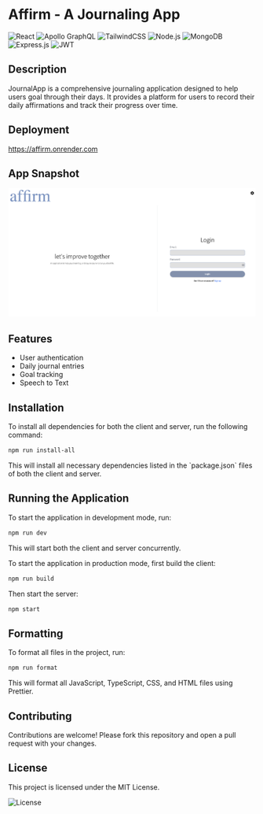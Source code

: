   # Affirm - A Journaling App

  ![React](https://img.shields.io/badge/React-20232A?style=for-the-badge&logo=react&logoColor=61DAFB)
  ![Apollo GraphQL](https://img.shields.io/badge/Apollo%20GraphQL-311C87?&style=for-the-badge&logo=Apollo%20GraphQL&logoColor=white)
  ![TailwindCSS](https://img.shields.io/badge/Tailwind_CSS-38B2AC?style=for-the-badge&logo=tailwind-css&logoColor=white)
  ![Node.js](https://img.shields.io/badge/Node.js-43853D?style=for-the-badge&logo=node.js&logoColor=white)
  ![MongoDB](https://img.shields.io/badge/MongoDB-4EA94B?style=for-the-badge&logo=mongodb&logoColor=white)
  ![Express.js](https://img.shields.io/badge/Express.js-000000?style=for-the-badge&logo=express&logoColor=white)
  ![JWT](https://img.shields.io/badge/JWT-000000?style=for-the-badge&logo=JSON%20web%20tokens&logoColor=white)


  ## Description

  JournalApp is a comprehensive journaling application designed to help users goal through their days. It provides a platform for users to record their daily affirmations and track their progress over time.

  ## Deployment
  https://affirm.onrender.com

  ## App Snapshot
  ![App Snapshot](snapshot_of_app.png)

  ## Features

  - User authentication
  - Daily journal entries
  - Goal tracking
  - Speech to Text

  ## Installation

  To install all dependencies for both the client and server, run the following command:

  ```sh
  npm run install-all
  ```

  This will install all necessary dependencies listed in the \`package.json\` files of both the client and server.

  ## Running the Application

  To start the application in development mode, run:

  ```sh
  npm run dev
  ```

  This will start both the client and server concurrently.

  To start the application in production mode, first build the client:

  ```sh
  npm run build
  ```

  Then start the server:

  ```sh
  npm start
  ```

  ## Formatting

  To format all files in the project, run:

  ```sh
  npm run format
  ```

  This will format all JavaScript, TypeScript, CSS, and HTML files using Prettier.

  ## Contributing

  Contributions are welcome! Please fork this repository and open a pull request with your changes.

  ## License

  This project is licensed under the MIT License.

  ![License](https://img.shields.io/badge/License-MIT-yellow.svg)

